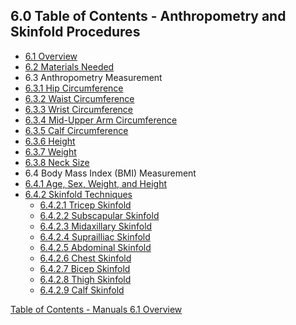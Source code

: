 ## 6.0 Table of Contents - Anthropometry and Skinfold Procedures

* [6.1 Overview](:pages_path:/manuals/anthro-skinfold/6-01-overview.md)
* [6.2 Materials Needed](:pages_path:/manuals/anthro-skinfold/6-02-materials-needed.md)
* 6.3 Anthropometry Measurement
 * [6.3.1 Hip Circumference](:pages_path:/manuals/anthro-skinfold/6-03-01-hip-circumference.md)
 * [6.3.2 Waist Circumference](:pages_path:/manuals/anthro-skinfold/6-03-02-waist-circumference.md)
 * [6.3.3 Wrist Circumference](:pages_path:/manuals/anthro-skinfold/6-03-03-wrist-circumference.md)
 * [6.3.4 Mid-Upper Arm Circumference](:pages_path:/manuals/anthro-skinfold/6-03-04-midupper-arm-circumference.md)
 * [6.3.5 Calf Circumference](:pages_path:/manuals/anthro-skinfold/6-03-05-calf-circumference.md)
 * [6.3.6 Height](:pages_path:/manuals/anthro-skinfold/6-03-06-height.md)
 * [6.3.7 Weight](:pages_path:/manuals/anthro-skinfold/6-03-07-weight.md)
 * [6.3.8 Neck Size](:pages_path:/manuals/anthro-skinfold/6-03-08-neck-size.md)
* 6.4 Body Mass Index (BMI) Measurement
 * [6.4.1 Age, Sex, Weight, and Height](:pages_path:/manuals/anthro-skinfold/6-04-01-age-sex-weight-height.md)
 * [6.4.2 Skinfold Techniques](:pages_path:/manuals/anthro-skinfold/6-04-02-00-skinfold-techniques.md)
    * [6.4.2.1 Tricep Skinfold](:pages_path:/manuals/anthro-skinfold/6-04-02-01-tricep-skinfold.md)
    * [6.4.2.2 Subscapular Skinfold](:pages_path:/manuals/anthro-skinfold/6-04-02-02-subscapular-skinfold.md)
    * [6.4.2.3 Midaxillary Skinfold](:pages_path:/manuals/anthro-skinfold/6-04-02-03-midaxillary-skinfold.md)
    * [6.4.2.4 Suprailliac Skinfold](:pages_path:/manuals/anthro-skinfold/6-04-02-04-suprailliac-skinfold.md)
    * [6.4.2.5 Abdominal Skinfold](:pages_path:/manuals/anthro-skinfold/6-04-02-05-abdominal-skinfold.md)
    * [6.4.2.6 Chest Skinfold](:pages_path:/manuals/anthro-skinfold/6-04-02-06-chest-skinfold.md)
    * [6.4.2.7 Bicep Skinfold](:pages_path:/manuals/anthro-skinfold/6-04-02-07-bicep-skinfold.md)
    * [6.4.2.8 Thigh Skinfold](:pages_path:/manuals/anthro-skinfold/6-04-02-08-thigh-skinfold.md)
    * [6.4.2.9 Calf Skinfold](:pages_path:/manuals/anthro-skinfold/6-04-02-09-calf-skinfold.md)


<div class="center">
<div class="btn-group">
  <a href=":pages_path:/manuals/manual-toc.md" class="btn btn-default">
    <span class="glyphicon glyphicon-chevron-up"></span>
    Table of Contents - Manuals
  </a>

  <a href=":pages_path:/manuals/anthro-skinfold/6-01-overview.md" class="btn btn-success">
    6.1 Overview
    <span class="glyphicon glyphicon-chevron-right"></span>
  </a>
</div>
</div>
